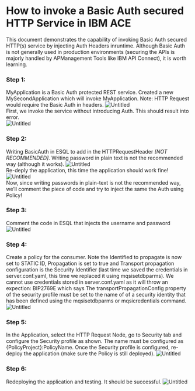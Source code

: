 # How to invoke a Basic Auth secured HTTP Service in IBM ACE

This document demonstrates the capability of invoking Basic Auth secured HTTP(s) service by injecting Auth Headers inruntime. Although Basic Auth is not generally used in production environments (securing the APIs is majorly handled by APManagement Tools like IBM API Connect), it is worth learning.

### Step 1:
MyApplication is a Basic Auth protected REST service. Created a new MySecondApplication which will invoke MyApplication. Note:
HTTP Request would require the Basic Auth in headers. 
<img src="https://imgpile.com/images/byOKTR.png" alt="Untitled" border="0"></br>
First, we invoke the service without introducing Auth. This should result into error. </br>
<img src="https://imgpile.com/images/byOOGw.png" alt="Untitled" border="0"></br>

### Step 2:
Writing BasicAuth in ESQL to add in the HTTPRequestHeader *[NOT RECOMMENDED]*. Writing password in plain text is not the recommended way (although it works).
<img src="https://imgpile.com/images/byOkXF.png" alt="Untitled" border="0"></br>
Re-deply the application, this time the application should work fine!</br>
<img src="https://imgpile.com/images/byO0pi.png" alt="Untitled" border="0"></br>
Now, since writing passwords in plain-text is not the recommended way, we’ll comment the piece of code and try to inject the same the Auth using Policy!

### Step 3:
Comment the code in ESQL that injects the username and password
<img src="https://imgpile.com/images/byOSGX.png" alt="Untitled" border="0"></br>

### Step 4:
Create a policy for the consumer. Note the Identified to propagate is now set to STATIC ID, Propagation is set to true and Transport propagation configuration is the Security Identifier (last time we saved the credentials in server.conf.yaml, this time we replaced it using mqsisetdbparms). We cannot use credentials stored in server.conf.yaml as it will throw an expection: BIP2769E which says The transportPropagationConfig property of the security profile must be set to the name of of a security identity that has been defined using the mqsisetdbparms or mqsicredentials command. </br>
<img src="https://imgpile.com/images/bykbmo.png" alt="Untitled" border="0"></br>

### Step 5:
In the Application, select the HTTP Request Node, go to Security tab and configure the Security profile as shown. The name must be configured as {PolicyProject}:PolicyName. Once the Security profile is configured, re-deploy the application (make sure the Policy is still deployed).
<img src="https://imgpile.com/images/bykfi4.png" alt="Untitled" border="0"></br>

### Step 6:
Redeploying the application and testing. It should be successful.
<img src="https://imgpile.com/images/bykVZh.png" alt="Untitled" border="0"></br>
